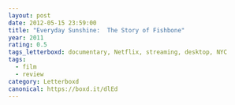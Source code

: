 ```yaml
---
layout: post 
date: 2012-05-15 23:59:00
title: "Everyday Sunshine:  The Story of Fishbone"
year: 2011
rating: 0.5
tags_letterboxd: documentary, Netflix, streaming, desktop, NYC
tags:
  - film
  - review
category: Letterboxd
canonical: https://boxd.it/dlEd
---
```

